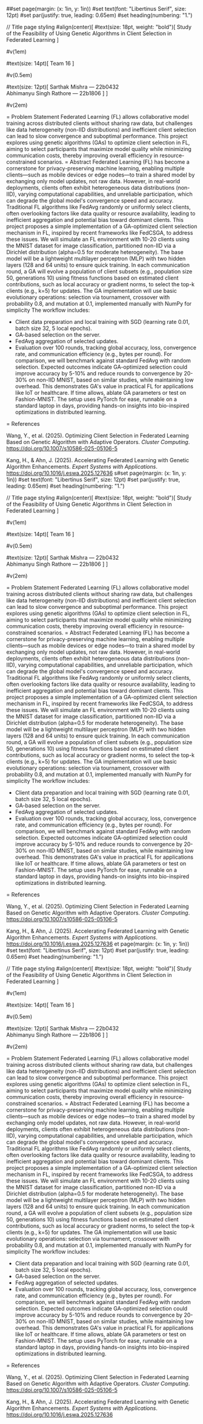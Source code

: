 
##set page(margin: (x: 1in, y: 1in))
#set text(font: "Libertinus Serif", size: 12pt)
#set par(justify: true, leading: 0.65em)
#set heading(numbering: "1.")

// Title page styling
#align(center)[
  #text(size: 18pt, weight: "bold")[
    Study of the Feasibility of Using Genetic Algorithms in Client Selection in Federated Learning
  ]
  
  #v(1em)
  
  #text(size: 14pt)[
    Team 16
  ]
  
  #v(0.5em)
  
  #text(size: 12pt)[
    Sarthak Mishra — 22b0432 \
    Abhimanyu Singh Rathore — 22b1806
  ]
]

#v(2em)

= Problem Statement 
Federated Learning (FL) allows collaborative model training across distributed clients without sharing raw data, but challenges like data heterogeneity (non-IID distributions) and inefficient client selection can lead to slow convergence and suboptimal performance. This project explores using genetic algorithms (GAs) to optimize client selection in FL, aiming to select participants that maximize model quality while minimizing communication costs, thereby improving overall efficiency in resource-constrained scenarios. 
= Abstract 
Federated Learning (FL) has become a cornerstone for privacy-preserving machine learning, enabling multiple clients—such as mobile devices or edge nodes—to train a shared model by exchanging only model updates, not raw data. However, in real-world deployments, clients often exhibit heterogeneous data distributions (non-IID), varying computational capabilities, and unreliable participation, which can degrade the global model's convergence speed and accuracy. Traditional FL algorithms like FedAvg randomly or uniformly select clients, often overlooking factors like data quality or resource availability, leading to inefficient aggregation and potential bias toward dominant clients. This project proposes a simple implementation of a GA-optimized client selection mechanism in FL, inspired by recent frameworks like FedCSGA, to address these issues. We will simulate an FL environment with 10-20 clients using the MNIST dataset for image classification, partitioned non-IID via a Dirichlet distribution (alpha=0.5 for moderate heterogeneity). The base model will be a lightweight multilayer perceptron (MLP) with two hidden layers (128 and 64 units) to ensure quick training. In each communication round, a GA will evolve a population of client subsets (e.g., population size 50, generations 10) using fitness functions based on estimated client contributions, such as local accuracy or gradient norms, to select the top-k clients (e.g., k=5) for updates. The GA implementation will use basic evolutionary operations: selection via tournament, crossover with probability 0.8, and mutation at 0.1, implemented manually with NumPy for simplicity 
The workflow includes: 
+ Client data preparation and local training with SGD (learning rate 0.01, batch size 32, 5 local epochs). 
+ GA-based selection on the server. 
+ FedAvg aggregation of selected updates. 
+ Evaluation over 100 rounds, tracking global accuracy, loss, convergence rate, and communication efficiency (e.g., bytes per round). 
For comparison, we will benchmark against standard FedAvg with random selection. Expected outcomes indicate GA-optimized selection could improve accuracy by 5-10% and reduce rounds to convergence by 20-30% on non-IID MNIST, based on similar studies, while maintaining low overhead. This demonstrates GA's value in practical FL for applications like IoT or healthcare. If time allows, ablate GA parameters or test on Fashion-MNIST. The setup uses PyTorch for ease, runnable on a standard laptop in days, providing hands-on insights into bio-inspired optimizations in distributed learning.


= References

Wang, Y., et al. (2025). Optimizing Client Selection in Federated Learning Based on Genetic Algorithm with Adaptive Operators. _Cluster Computing_. https://doi.org/10.1007/s10586-025-05106-5

Kang, H., & Ahn, J. (2025). Accelerating Federated Learning with Genetic Algorithm Enhancements. _Expert Systems with Applications_. https://doi.org/10.1016/j.eswa.2025.127636
s#set page(margin: (x: 1in, y: 1in))
#set text(font: "Libertinus Serif", size: 12pt)
#set par(justify: true, leading: 0.65em)
#set heading(numbering: "1.")

// Title page styling
#align(center)[
  #text(size: 18pt, weight: "bold")[
    Study of the Feasibility of Using Genetic Algorithms in Client Selection in Federated Learning
  ]
  
  #v(1em)
  
  #text(size: 14pt)[
    Team 16
  ]
  
  #v(0.5em)
  
  #text(size: 12pt)[
    Sarthak Mishra — 22b0432 \
    Abhimanyu Singh Rathore — 22b1806
  ]
]

#v(2em)

= Problem Statement 
Federated Learning (FL) allows collaborative model training across distributed clients without sharing raw data, but challenges like data heterogeneity (non-IID distributions) and inefficient client selection can lead to slow convergence and suboptimal performance. This project explores using genetic algorithms (GAs) to optimize client selection in FL, aiming to select participants that maximize model quality while minimizing communication costs, thereby improving overall efficiency in resource-constrained scenarios. 
= Abstract 
Federated Learning (FL) has become a cornerstone for privacy-preserving machine learning, enabling multiple clients—such as mobile devices or edge nodes—to train a shared model by exchanging only model updates, not raw data. However, in real-world deployments, clients often exhibit heterogeneous data distributions (non-IID), varying computational capabilities, and unreliable participation, which can degrade the global model's convergence speed and accuracy. Traditional FL algorithms like FedAvg randomly or uniformly select clients, often overlooking factors like data quality or resource availability, leading to inefficient aggregation and potential bias toward dominant clients. This project proposes a simple implementation of a GA-optimized client selection mechanism in FL, inspired by recent frameworks like FedCSGA, to address these issues. We will simulate an FL environment with 10-20 clients using the MNIST dataset for image classification, partitioned non-IID via a Dirichlet distribution (alpha=0.5 for moderate heterogeneity). The base model will be a lightweight multilayer perceptron (MLP) with two hidden layers (128 and 64 units) to ensure quick training. In each communication round, a GA will evolve a population of client subsets (e.g., population size 50, generations 10) using fitness functions based on estimated client contributions, such as local accuracy or gradient norms, to select the top-k clients (e.g., k=5) for updates. The GA implementation will use basic evolutionary operations: selection via tournament, crossover with probability 0.8, and mutation at 0.1, implemented manually with NumPy for simplicity 
The workflow includes: 
+ Client data preparation and local training with SGD (learning rate 0.01, batch size 32, 5 local epochs). 
+ GA-based selection on the server. 
+ FedAvg aggregation of selected updates. 
+ Evaluation over 100 rounds, tracking global accuracy, loss, convergence rate, and communication efficiency (e.g., bytes per round). 
For comparison, we will benchmark against standard FedAvg with random selection. Expected outcomes indicate GA-optimized selection could improve accuracy by 5-10% and reduce rounds to convergence by 20-30% on non-IID MNIST, based on similar studies, while maintaining low overhead. This demonstrates GA's value in practical FL for applications like IoT or healthcare. If time allows, ablate GA parameters or test on Fashion-MNIST. The setup uses PyTorch for ease, runnable on a standard laptop in days, providing hands-on insights into bio-inspired optimizations in distributed learning.


= References

Wang, Y., et al. (2025). Optimizing Client Selection in Federated Learning Based on Genetic Algorithm with Adaptive Operators. _Cluster Computing_. https://doi.org/10.1007/s10586-025-05106-5

Kang, H., & Ahn, J. (2025). Accelerating Federated Learning with Genetic Algorithm Enhancements. _Expert Systems with Applications_. https://doi.org/10.1016/j.eswa.2025.127636
et page(margin: (x: 1in, y: 1in))
#set text(font: "Libertinus Serif", size: 12pt)
#set par(justify: true, leading: 0.65em)
#set heading(numbering: "1.")

// Title page styling
#align(center)[
  #text(size: 18pt, weight: "bold")[
    Study of the Feasibility of Using Genetic Algorithms in Client Selection in Federated Learning
  ]
  
  #v(1em)
  
  #text(size: 14pt)[
    Team 16
  ]
  
  #v(0.5em)
  
  #text(size: 12pt)[
    Sarthak Mishra — 22b0432 \
    Abhimanyu Singh Rathore — 22b1806
  ]
]

#v(2em)

= Problem Statement 
Federated Learning (FL) allows collaborative model training across distributed clients without sharing raw data, but challenges like data heterogeneity (non-IID distributions) and inefficient client selection can lead to slow convergence and suboptimal performance. This project explores using genetic algorithms (GAs) to optimize client selection in FL, aiming to select participants that maximize model quality while minimizing communication costs, thereby improving overall efficiency in resource-constrained scenarios. 
= Abstract 
Federated Learning (FL) has become a cornerstone for privacy-preserving machine learning, enabling multiple clients—such as mobile devices or edge nodes—to train a shared model by exchanging only model updates, not raw data. However, in real-world deployments, clients often exhibit heterogeneous data distributions (non-IID), varying computational capabilities, and unreliable participation, which can degrade the global model's convergence speed and accuracy. Traditional FL algorithms like FedAvg randomly or uniformly select clients, often overlooking factors like data quality or resource availability, leading to inefficient aggregation and potential bias toward dominant clients. This project proposes a simple implementation of a GA-optimized client selection mechanism in FL, inspired by recent frameworks like FedCSGA, to address these issues. We will simulate an FL environment with 10-20 clients using the MNIST dataset for image classification, partitioned non-IID via a Dirichlet distribution (alpha=0.5 for moderate heterogeneity). The base model will be a lightweight multilayer perceptron (MLP) with two hidden layers (128 and 64 units) to ensure quick training. In each communication round, a GA will evolve a population of client subsets (e.g., population size 50, generations 10) using fitness functions based on estimated client contributions, such as local accuracy or gradient norms, to select the top-k clients (e.g., k=5) for updates. The GA implementation will use basic evolutionary operations: selection via tournament, crossover with probability 0.8, and mutation at 0.1, implemented manually with NumPy for simplicity 
The workflow includes: 
+ Client data preparation and local training with SGD (learning rate 0.01, batch size 32, 5 local epochs). 
+ GA-based selection on the server. 
+ FedAvg aggregation of selected updates. 
+ Evaluation over 100 rounds, tracking global accuracy, loss, convergence rate, and communication efficiency (e.g., bytes per round). 
For comparison, we will benchmark against standard FedAvg with random selection. Expected outcomes indicate GA-optimized selection could improve accuracy by 5-10% and reduce rounds to convergence by 20-30% on non-IID MNIST, based on similar studies, while maintaining low overhead. This demonstrates GA's value in practical FL for applications like IoT or healthcare. If time allows, ablate GA parameters or test on Fashion-MNIST. The setup uses PyTorch for ease, runnable on a standard laptop in days, providing hands-on insights into bio-inspired optimizations in distributed learning.


= References

Wang, Y., et al. (2025). Optimizing Client Selection in Federated Learning Based on Genetic Algorithm with Adaptive Operators. _Cluster Computing_. https://doi.org/10.1007/s10586-025-05106-5

Kang, H., & Ahn, J. (2025). Accelerating Federated Learning with Genetic Algorithm Enhancements. _Expert Systems with Applications_. https://doi.org/10.1016/j.eswa.2025.127636

